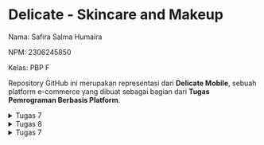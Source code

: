 # Delicate - Skincare and Makeup
Nama: Safira Salma Humaira 


NPM: 2306245850 


Kelas: PBP F


Repository GitHub ini merupakan representasi dari **Delicate Mobile**, sebuah platform e-commerce yang dibuat sebagai bagian dari **Tugas Pemrograman Berbasis Platform**.


<details>
  <summary>Tugas 7</summary>

## 1. Jelaskan apa yang dimaksud dengan stateless widget dan stateful widget, dan jelaskan perbedaan dari keduanya.
Stateless Widget adalah widget dengan tampilan tetap yang tidak berubah selama aplikasi berjalan karena tidak memiliki state (keadaan) yang dapat berubah. Sebaliknya, Stateful Widget memiliki state internal yang dapat berubah, sehingga dapat memperbarui tampilan saat terjadi perubahan data. Perbedaan utama antara keduanya adalah kemampuan Stateful Widget untuk merespons perubahan data dan memperbarui UI, sementara Stateless Widget tidak memiliki kemampuan tersebut.

## 2. Sebutkan widget apa saja yang kamu gunakan pada proyek ini dan jelaskan fungsinya.
Berikut adalah widget yang saya gunakan pada proyek ini:

- **Scaffold**: Memberikan struktur dasar aplikasi dengan AppBar dan body.
- **AppBar**: Menampilkan bar di bagian atas aplikasi yang berisi judul.
- **Padding**: Memberikan jarak di sekitar widget anaknya.
- **Column**: Menyusun widget secara vertikal.
- **Row**: Menyusun widget secara horizontal.
- **Card**: Menampilkan kotak dengan sudut melengkung dan bayangan, digunakan dalam InfoCard.
- **Container**: Membungkus widget lain dan memungkinkan pengaturan ukuran, padding, dan dekorasi.
- **Text**: Menampilkan teks di layar.
- **SizedBox**: Memberikan jarak vertikal antara widget.
- **Center**: Menempatkan widget di tengah parent-nya.
- **GridView.count**: Menampilkan widget dalam bentuk grid dengan jumlah kolom tertentu.
- **Material**: Menyediakan efek material seperti bayangan dan warna latar belakang.
- **InkWell**: Menangani interaksi sentuhan pada widget dan memberikan efek ripple.
- **Icon**: Menampilkan ikon.
- **SnackBar**: Menampilkan pesan sementara di bagian bawah layar.

## 3. Apa fungsi dari setState()? Jelaskan variabel apa saja yang dapat terdampak dengan fungsi tersebut.
Fungsi `setState()` digunakan dalam Stateful Widget untuk memberi tahu Flutter bahwa ada perubahan pada state internal widget, sehingga framework perlu membangun ulang UI dengan data terbaru. Variabel yang terpengaruh adalah semua variabel state yang didefinisikan dalam kelas State. Dalam kode saya, karena menggunakan StatelessWidget, fungsi `setState()` tidak digunakan karena tidak ada state yang berubah.

## 4. Jelaskan perbedaan antara const dengan final.
Perbedaan antara `const` dan `final` adalah sebagai berikut:

- **const**: Digunakan untuk mendefinisikan nilai konstan pada waktu kompilasi (compile-time constant). Nilainya harus sudah diketahui sebelum program berjalan dan bersifat immutable.
- **final**: Digunakan untuk variabel yang nilainya ditetapkan sekali dan tidak dapat diubah setelahnya. Nilainya dapat ditentukan saat runtime, bukan hanya pada waktu kompilasi.

## 5. Jelaskan bagaimana cara kamu mengimplementasikan checklist-checklist di atas.
Saya membuat proyek flutter bernama `delicate-mobile`. Karena saya menggunakan VS Code, dan telah menginstal semua ekstensi yang dibutuhkan, proyek ini dibuat dengan menekan `Command + Shift + P`.

Selanjutnya, saya merapikan kode dengan memindahkan beberapa potongan kode ke dalam `menu.dart` yang saya buat.

### Implementasi Tiga Tombol
Untuk membuat tiga tombol sederhana dengan ikon dan teks untuk: **Lihat Daftar Produk**, **Tambah Produk**, dan **Logout**, saya mengimplementasikan kelas `ItemHomepage` yang mendefinisikan nama, ikon, dan warna tombol. Objek-objek ini dimasukkan ke dalam list `items` sebagai berikut:

```dart
final List<ItemHomepage> items = [
  ItemHomepage("Lihat Daftar Produk", Icons.list_alt, Colors.red),
  ItemHomepage("Tambah Produk", Icons.add, Colors.blue),
  ItemHomepage("Logout", Icons.logout, Colors.yellow),
];

Jelaskan cara kamu menerapkan checklist di atas.
Saya membuat proyek Flutter bernama delicate-mobile menggunakan VS Code. Setelah menginstal semua ekstensi yang diperlukan, saya memulai proyek ini dengan menekan command + shift + p.

Selanjutnya, saya merapikan kode dengan memindahkan beberapa bagian ke dalam file menu.dart yang saya buat.

Untuk membuat tiga tombol sederhana dengan ikon dan teks—"Lihat Daftar Produk," "Tambah Produk," dan "Logout"—saya menggunakan kelas ItemHomepage yang mendefinisikan nama, ikon, dan warna setiap tombol. Objek-objek ini disimpan dalam daftar items:

```dart
final List<ItemHomepage> items = [
  ItemHomepage("Lihat Daftar Produk", Icons.list_alt, Colors.red),
  ItemHomepage("Tambah Produk", Icons.add, Colors.blue),
  ItemHomepage("Logout", Icons.logout, Colors.yellow),
];
```

Jelaskan cara kamu menerapkan checklist di atas.
Saya membuat proyek Flutter bernama delicate-mobile menggunakan VS Code. Setelah menginstal semua ekstensi yang diperlukan, saya memulai proyek ini dengan menekan command + shift + p.

Selanjutnya, saya merapikan kode dengan memindahkan beberapa bagian ke dalam file menu.dart yang saya buat.

Untuk membuat tiga tombol sederhana dengan ikon dan teks—"Lihat Daftar Produk," "Tambah Produk," dan "Logout"—saya menggunakan kelas ItemHomepage yang mendefinisikan nama, ikon, dan warna setiap tombol. Objek-objek ini disimpan dalam daftar items:

```dart
final List<ItemHomepage> items = [
  ItemHomepage("Lihat Daftar Produk", Icons.list_alt, Colors.red),
  ItemHomepage("Tambah Produk", Icons.add, Colors.blue),
  ItemHomepage("Logout", Icons.logout, Colors.yellow),
];
```
Setiap tombol memiliki warna latar belakang yang berbeda, yang diatur menggunakan properti color di dalam ItemCard melalui widget Material:

```dart
return Material(
  color: item.color, // Warna diambil dari properti color
  borderRadius: BorderRadius.circular(12),
  child: InkWell(
    // Aksi untuk interaksi
  ),
);
```
Saya juga menambahkan aksi untuk menampilkan snackbar ketika tombol ditekan. Di dalam ItemCard, InkWell menangani aksi saat tombol ditekan, dan ScaffoldMessenger digunakan untuk menampilkan snackbar yang sesuai dengan nama tombol:

```dart
onTap: () {
  ScaffoldMessenger.of(context)
    ..hideCurrentSnackBar()
    ..showSnackBar(
      SnackBar(content: Text("Kamu telah menekan tombol ${item.name}")),
    );
},
```

</details>


<details>
  <summary>Tugas 8</summary>

## 1. Apa kegunaan const di Flutter? Jelaskan apa keuntungan ketika menggunakan const pada kode Flutter. Kapan sebaiknya kita menggunakan const, dan kapan sebaiknya tidak digunakan?
Di Flutter, const digunakan untuk mendefinisikan objek-objek yang sifatnya tetap (immutable) dan menjadikannya konstan pada saat kompilasi (compile-time constants). Artinya, nilai-nilai tersebut sudah ditentukan ketika aplikasi dikompilasi, bukan saat dijalankan. Ini dapat menghemat penggunaan memori karena Flutter tidak perlu membuat ulang objek tersebut setiap kali widget diperbarui. Menggunakan const memberikan keuntungan berupa peningkatan kinerja, sebab objek const hanya dibuat satu kali. Sebaiknya const diterapkan pada widget yang statis dan tidak berubah selama siklus hidup aplikasi (seperti teks, ikon, atau padding yang tetap). Selain itu, const cocok untuk elemen-elemen dengan nilai tetap yang sering digunakan di beberapa bagian aplikasi, seperti warna atau margin tertentu. Namun, const sebaiknya dihindari pada widget yang bergantung pada state atau kondisi yang bisa berubah.

## 2. Jelaskan dan bandingkan penggunaan Column dan Row pada Flutter. Berikan contoh implementasi dari masing-masing layout widget ini!

Column dan Row adalah widget layout di Flutter yang digunakan untuk menempatkan widget lain dalam susunan baris atau kolom.

Column: Menyusun widget secara vertikal, dari atas ke bawah. Biasanya dipakai untuk menumpuk elemen-elemen dalam satu kolom pada layar.
Row: Menyusun widget secara horizontal, dari kiri ke kanan, sehingga elemen-elemen ditempatkan berdampingan.
Contoh penggunaan Column:
```dart
Column(
  children: [
    Text("Item 1"),
    Text("Item 2"),
  ],
);
```

Contoh penggunaan Row:
```dart
Row(
  children: [
    Icon(Icons.star),
    Text("Rating"),
  ],
);
```


## 3. Sebutkan apa saja elemen input yang kamu gunakan pada halaman form yang kamu buat pada tugas kali ini. Apakah terdapat elemen input Flutter lain yang tidak kamu gunakan pada tugas ini? Jelaskan!
Berikut adalah elemen input yang digunakan di halaman form:

TextFormField: Dipakai untuk memasukkan data teks dalam formulir, seperti Item, Amount, dan Description.
Elemen input Flutter lain yang tidak dipakai dalam tugas ini meliputi:

Checkbox: Digunakan untuk memilih antara dua opsi (aktif/non-aktif).
Switch: Menyediakan opsi aktif/non-aktif dalam bentuk saklar.
Slider: Memungkinkan pemilihan nilai dalam rentang tertentu.
DropdownButton: Digunakan untuk memilih satu opsi dari beberapa pilihan dalam bentuk dropdown.
DatePicker/TimePicker: Memfasilitasi pemilihan tanggal atau waktu, biasanya dipakai di aplikasi yang memerlukan data waktu.
Radio: Digunakan untuk memilih satu opsi di antara beberapa pilihan.

## 4. Bagaimana cara kamu mengatur tema (theme) dalam aplikasi Flutter agar aplikasi yang dibuat konsisten? Apakah kamu mengimplementasikan tema pada aplikasi yang kamu buat?
Tema pada aplikasi dikelola menggunakan Theme.of(context) untuk memastikan keseragaman tampilan visual. Kode ini memanfaatkan colorScheme.primary untuk menentukan warna pada AppBar dan tombol. Pengaturan tema secara global dapat dilakukan di MaterialApp melalui ThemeData untuk mengonfigurasi warna, tipografi, dan elemen visual lainnya.

Berikut adalah implementasi tema pada tugas ini:

```dart
// Latar belakang AppBar menggunakan warna utama dari skema warna aplikasi.
backgroundColor: Theme.of(context).colorScheme.primary,
```


## 5. Bagaimana cara kamu menangani navigasi dalam aplikasi dengan banyak halaman pada Flutter?
Navigasi dalam aplikasi dilakukan dengan menggunakan Navigator bersama MaterialPageRoute untuk berpindah antar layar. Drawer berfungsi sebagai menu navigasi samping. Fungsi Navigator.push() digunakan untuk membuka halaman baru, sementara Navigator.pushReplacement() menggantikan halaman yang sedang ditampilkan. Hal ini mempermudah pengguna untuk beralih antara halaman utama dan formulir penambahan item.

</details>


<details>
  <summary>Tugas 7</summary>

## 1. Jelaskan mengapa kita perlu membuat model untuk melakukan pengambilan ataupun pengiriman data JSON? Apakah akan terjadi error jika kita tidak membuat model terlebih dahulu?
Membuat model untuk pengambilan atau pengiriman data JSON penting karena model membantu menyusun data JSON dalam format yang lebih terstruktur dan mudah dikelola, seperti objek. Ini juga memudahkan validasi dan manipulasi data, serta mengurangi kemungkinan kesalahan saat terjadi perubahan format data. Tanpa model, kita akan menangani data secara manual, yang bisa rentan terhadap error, lebih sulit untuk dipelihara, dan menambah kompleksitas kode.

## 2. Jelaskan fungsi dari library http yang sudah kamu implementasikan pada tugas ini
Library HTTP digunakan dalam aplikasi Flutter untuk mengirimkan permintaan HTTP, seperti GET dan POST, ke server backend. Selain itu, library ini juga berfungsi untuk menerima respons dari server, termasuk mengurai data JSON yang diterima. Dengan demikian, HTTP bertindak sebagai penghubung antara aplikasi Flutter dan API backend, untuk menangani pertukaran data.

## 3. Jelaskan fungsi dari CookieRequest dan jelaskan mengapa instance CookieRequest perlu untuk dibagikan ke semua komponen di aplikasi Flutter.
CookieRequest berfungsi untuk menyimpan cookie yang berisi status sesi pengguna, seperti autentikasi login. Cookie ini akan dikirim otomatis dengan setiap permintaan HTTP yang membutuhkan autentikasi. Agar semua bagian aplikasi dapat mengakses status sesi yang sama, instance CookieRequest perlu dibagikan ke seluruh komponen aplikasi, sehingga tidak perlu mengelola ulang sesi autentikasi di setiap komponen.

## 4. Jelaskan mekanisme pengiriman data mulai dari input hingga dapat ditampilkan pada Flutter.
Mekanisme dimulai ketika pengguna memasukkan data melalui form di Flutter. Data tersebut kemudian dikirim ke backend menggunakan request HTTP, misalnya POST. Backend (Django) memproses data, menyimpannya ke database atau menghasilkan respons tertentu. Respons yang diberikan dalam format JSON kemudian diterima oleh Flutter, diproses, dan akhirnya ditampilkan pada antarmuka aplikasi.

## 5. Jelaskan mekanisme autentikasi dari login, register, hingga logout. Mulai dari input data akun pada Flutter ke Django hingga selesainya proses autentikasi oleh Django dan tampilnya menu pada Flutter.
Proses autentikasi dimulai saat pengguna memasukkan kredensial di Flutter. Data login dikirim melalui request POST ke Django, yang memverifikasi kredensial. Jika valid, Django mengirimkan cookie atau token sesi yang disimpan dalam CookieRequest. Pada proses registrasi, data dikirim ke Django untuk diverifikasi dan disimpan di database. Django kemudian mengonfirmasi keberhasilan pendaftaran ke Flutter. Saat logout, Flutter mengirimkan request untuk menghapus sesi atau token, dan Django memastikan proses logout berhasil. Setelah itu, Flutter menghapus sesi lokal dan mengarahkan pengguna kembali ke halaman login.

## 6. Jelaskan bagaimana cara kamu mengimplementasikan checklist di atas secara step-by-step! (bukan hanya sekadar mengikuti tutorial).
Pertama, saya mengimplementasikan fitur registrasi akun di Django dengan membuat aplikasi bernama authentication dan menambahkan fungsi untuk memvalidasi input. Setelah itu, saya membuat file register.dart di Flutter yang berisi form registrasi, lalu menghubungkannya dengan endpoint Django menggunakan package pbp_django_auth.

Selanjutnya, saya membuat halaman login di Flutter dan menghubungkannya dengan Django untuk memverifikasi kredensial. CookieRequest digunakan untuk mengirimkan data login ke server. Saya juga mengatur middleware CORS di Django untuk mendukung komunikasi lintas domain dan menambahkan konfigurasi di Flutter untuk membagikan instance CookieRequest ke seluruh aplikasi menggunakan Provider.

Untuk model produk, saya membuat model di Django yang mencakup nama, harga, deskripsi, dan jumlah produk. Di Flutter, saya menggunakan Quicktype untuk membuat model Dart yang sesuai dengan format JSON dari Django.

Saya kemudian membuat halaman daftar item di Flutter menggunakan FutureBuilder untuk mengambil data produk dari endpoint Django. Data ditampilkan dalam widget ListView.builder. Saya pastikan data yang ditampilkan adalah milik pengguna yang sedang login.

Setelah itu, saya mengimplementasikan fitur logout di Django dan mengubah perilaku tombol logout di Flutter untuk mengarahkan pengguna kembali ke halaman login setelah logout.

Terakhir, saya mengintegrasikan form input dari Flutter dengan Django dengan membuat endpoint untuk menerima data dari Flutter dan menyimpannya ke dalam database Django.


</details>